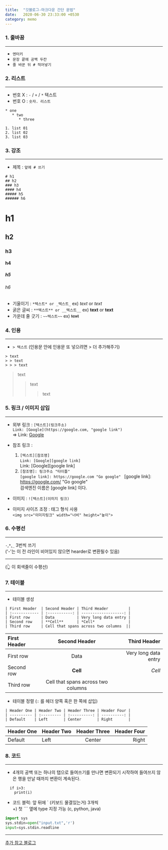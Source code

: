 ```yaml
---
title:  "깃블로그-마크다운 간단 문법"
date:   2020-06-30 23:33:00 +0530
category: memo
---
```


### 1. 줄바꿈 
___

  - `엔터키`
  - `문장 끝에 공백 두칸`
  - `줄 바꾼 뒤 # 적어넣기`

### 2. 리스트
___
  - 번호 X : `-` / `+` / `*` 텍스트
  - 번호 O : `숫자. 리스트`  

```
* one
   * two
      * three 
```  

```
1. list 01
2. list 02
3. list 03
```

### 3. 강조
___
- 제목 : `앞에 # 쓰기`
```
# h1     
## h2      
### h3   
#### h4     
##### h5    
###### h6
```
# h1     
## h2      
### h3   
#### h4     
##### h5    
###### h6

- 기울이기 : `*텍스트* or _텍스트_` ex) *text* or _text_
- 굵은 글씨 : `**텍스트** or __텍스트__` ex) **text** or __text__
- 가운데 줄 긋기 : `~~텍스트~~` ex) ~~text~~
  
### 4. 인용
___
- `> 텍스트` (인용문 안에 인용문 또 넣으려면 > 더 추가해주기)
```
> text
> > text
> > > text
```  
> text
> > text
> > > text

### 5. 링크 / 이미지 삽입
___
- 외부 링크 : `[텍스트](링크주소)`   
```Link: [Google](https://google.com, "google link")```  
=> Link: [Google](https://google.com, "google link")  
- 참조 링크 :  
  1. `[텍스트][참조명]`   
```Link: [Google][google link]```  
 Link: [Google][google link]  
  2. `[참조명]: 링크주소 "타이틀"`  
```[google link]: https://google.com "Go google" ```
  [google link]: https://google.com/ "Go google"  
  검색엔진 이름은 [google link] 이다.  

- 이미지 : `![텍스트](이미지 링크)`
- 이미지 사이즈 조정 : 태그 형식 사용   
`<img src="이미지링크" width="너비" height="높이">`
  
  
### 6. 수평선
___
`-`,`*`,`_` 3번씩 쓰기  
('-'는 이 전 라인이 비어있지 않으면 hearder로 변환될수 있음)      

***  
(👆 이 회색줄이 수평선)


### 7. 테이블
___
- 테이블 생성
```
| First Header  | Second Header | Third Header         |
| :------------ | :-----------: | -------------------: |
| First row     | Data          | Very long data entry |
| Second row    | **Cell**      | *Cell*               |
| Third row     | Cell that spans across two columns  ||
```
| First Header  | Second Header | Third Header         |
| :------------ | :-----------: | -------------------: |
| First row     | Data          | Very long data entry |
| Second row    | **Cell**      | *Cell*               |
| Third row     | Cell that spans across two columns  ||

- 테이블 정렬 (`:` 를 헤더 양쪽 혹은 한 쪽에 삽입)
```
| Header One | Header Two | Header Three | Header Four |
| ---------- | :--------- | :----------: | ----------: |
| Default    | Left       | Center       | Right       |
```
| Header One | Header Two | Header Three | Header Four |
| ---------- | :--------- | :----------: | ----------: |
| Default    | Left       | Center       | Right       |

### 8. 코드
___
- 4개의 공백 또는 하나의 탭으로 들여쓰기를 만나면 변환되기 시작하여 
들여쓰지 않은 행을 만날 때까지 변환이 계속된다.    
```  
  if i>3:  
    print(i)
``` 
- 코드 블럭: 앞 뒤에 ` (키보드 물결있는거) 3개씩  
   +) 첫 ``` 옆에 type 지정 가능 (c, python, java)  
```python
import sys
sys.stdin=open("input.txt",'r')
input=sys.stdin.readline  
```  
___
[추가 참고 블로그](https://simhyejin.github.io/2016/06/30/Markdown-syntax/#code-blocks)




